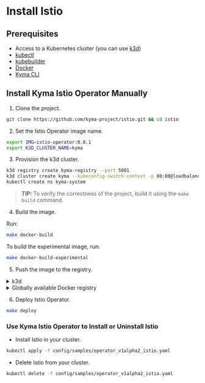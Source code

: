 # Install Istio

## Prerequisites

- Access to a Kubernetes cluster (you can use [k3d](https://k3d.io/v5.5.1/))
- [kubectl](https://kubernetes.io/docs/tasks/tools/)
- [kubebuilder](https://book.kubebuilder.io/)
- [Docker](https://www.docker.com)
- [Kyma CLI](https://github.com/kyma-project/cli/blob/main/README.md#installation)

## Install Kyma Istio Operator Manually

1. Clone the project.

```bash
git clone https://github.com/kyma-project/istio.git && cd istio
```

2. Set the Istio Operator image name.

```bash
export IMG=istio-operator:0.0.1
export K3D_CLUSTER_NAME=kyma
```

3. Provision the k3d cluster.

```bash
k3d registry create kyma-registry --port 5001
k3d cluster create kyma --kubeconfig-switch-context -p 80:80@loadbalancer -p 443:443@loadbalancer  --k3s-arg "--disable=traefik@server:0" --registry-use kyma-registry
kubectl create ns kyma-system
```
>**TIP:** To verify the correctness of the project, build it using the `make build` command.

4. Build the image.

Run:
```bash
make docker-build
```

To build the experimental image, run:
```bash
make docker-build-experimental
```

5. Push the image to the registry.

<div tabs name="Push image" group="istio-operator-installation">
  <details>
  <summary label="k3d">
  k3d
  </summary>

   ```bash
   k3d image import $IMG -c $K3D_CLUSTER_NAME
   ```

  </details>
  <details>
  <summary label="Docker registry">
  Globally available Docker registry
  </summary>

   ```bash
   make docker-push
   ```

  </details>
</div>

6. Deploy Istio Operator.

```bash
make deploy
```

### Use Kyma Istio Operator to Install or Uninstall Istio

- Install Istio in your cluster.

```bash
kubectl apply -f config/samples/operator_v1alpha2_istio.yaml
```

- Delete Istio from your cluster.

```bash
kubectl delete -f config/samples/operator_v1alpha2_istio.yaml
```
